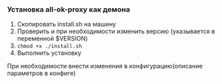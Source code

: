 ### Установка all-ok-proxy как демона

1. Скопировать install.sh на машину
2. Проверить и при необходимости изменить версию (указывается в переменной $VERSION)
3. ```chmod +x ./install.sh```
4. Выполнить установку 


 
При необходимости внести изменения в конфигурацию(описание параметров в конфиге)


